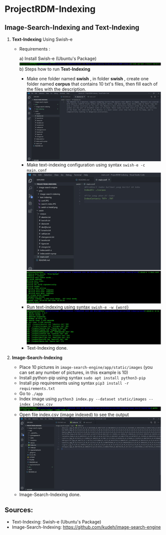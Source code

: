 # ProjectRDM-Indexing

## Image-Search-Indexing and Text-Indexing

1. **Text-Indexing** Using Swish-e
    - Requirements :

        a) Install Swish-e (Ubuntu's Package) 
        ![Swish-e Install](https://github.com/DaffRazan/ProjectRDM-Indexing/blob/master/pics/text-indexing/swish-e-install.png)
        b) Steps how to run **Text-Indexing**
        - Make one folder named **swish** , in folder **swish** , create one folder named **corpus**
            that contains 10 txt's files, then fill each of the files with the description.
            ![text configuration](https://github.com/DaffRazan/ProjectRDM-Indexing/blob/master/pics/text-indexing/corpus.JPG)
        - Make text-indexing configuration using syntax  ```swish-e -c main.conf```
        ![text configuration](https://github.com/DaffRazan/ProjectRDM-Indexing/blob/master/pics/text-indexing/mainconf.JPG)
        ![text configuration](https://github.com/DaffRazan/ProjectRDM-Indexing/blob/master/pics/text-indexing/conf.JPG)
        - Run text-indexing using syntax ```swish-e -w {word}```
        ![search index](https://github.com/DaffRazan/ProjectRDM-Indexing/blob/master/pics/text-indexing/search-index.JPG) 
        - Text-Indexing done.

2. **Image-Search-Indexing**
    - Place 10 pictures in ```image-search-engine/app/static/images``` (you can set any number of pictures, in this example is 10)
    - Install python-pip using syntax ```sudo apt install python3-pip```
    - Install pip requirements using syntax ```pip3 install -r requirements.txt```
    - Go to ```./app```
    - Index image using ```python3 index.py --dataset static/images --index index.csv```
    ![img indexing](https://github.com/DaffRazan/ProjectRDM-Indexing/blob/master/pics/image-indexing/indeximg.JPG)
    - Open file index.csv (image indexed) to see the output
    ![Index csv](https://github.com/DaffRazan/ProjectRDM-Indexing/blob/master/pics/image-indexing/output.JPG)
    - Image-Search-Indexing done.

## **Sources:**
- Text-Indexing: Swish-e (Ubuntu's Package)
- Image-Search-Indexing: https://github.com/kudeh/image-search-engine




